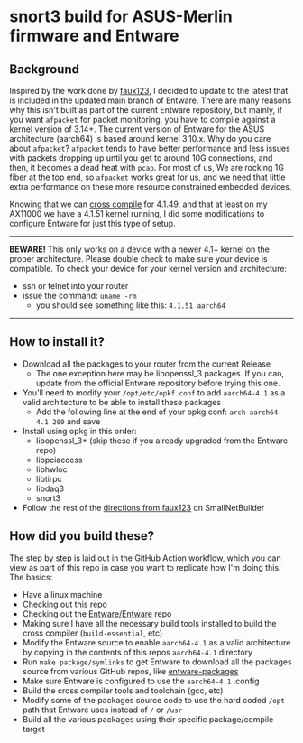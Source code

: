 # snort3 build for ASUS-Merlin firmware and Entware

## Background
Inspired by the work done by [faux123](https://github.com/faux123/snort3), I decided
to update to the latest that is included in the updated main branch of Entware.
There are many reasons why this isn't built as part of the current Entware repository,
but mainly, if you want `afpacket` for packet monitoring, you have to compile against
a kernel version of 3.14+. The current version of Entware for the ASUS architecture
(aarch64) is based around kernel 3.10.x. Why do you care about `afpacket`? `afpacket` tends to have better 
performance and less issues with packets dropping up until you get to
around 10G connections, and then, it becomes a dead heat with `pcap`. For most of us,
We are rocking 1G fiber at the top end, so `afpacket` works great for us, and we need that
little extra performance on these more resource constrained embedded devices.

Knowing that we can [cross compile](https://github.com/crosstool-ng/crosstool-ng) for 4.1.49, 
and that at least on my AX11000 we have a 4.1.51 kernel running, I did some modifications to 
configure Entware for just this type of setup.

---

**BEWARE!** This only works on a device with a newer 4.1+ kernel on the proper architecture. Please double check to make sure your device is compatible.
To check your device for your kernel version and architecture:
- ssh or telnet into your router
- issue the command: `uname -rm`
  - you should see something like this: `4.1.51 aarch64`

---

## How to install it?

- Download all the packages to your router from the current Release
    - The one exception here may be libopenssl_3 packages. If you can, update from the official
    Entware repository before trying this one.
- You'll need to modify your `/opt/etc/opkf.conf` to add `aarch64-4.1` as a valid architecture to be able to install these packages
    - Add the following line at the end of your opkg.conf: `arch aarch64-4.1 200` and save
- Install using opkg in this order:
    - libopenssl_3* (skip these if you already upgraded from the Entware repo)
    - libpciaccess
    - libhwloc
    - libtirpc
    - libdaq3
    - snort3
- Follow the rest of the [directions from faux123](https://www.snbforums.com/threads/experimental-snort3-ids-ips-on-asusmerlin-ac86-ax88-routers-only.66123/) on SmallNetBuilder

## How did you build these?
The step by step is laid out in the GitHub Action workflow, which you can view as part of this repo in case you want to replicate how I'm doing this. The basics:
- Have a linux machine
- Checking out this repo
- Checking out the [Entware/Entware](https://github.com/Entware/Entware) repo
- Making sure I have all the necessary build tools installed to build the cross compiler (`build-essential`, etc)
- Modify the Entware source to enable `aarch64-4.1` as a valid architecture by copying in the contents of this repos `aarch64-4.1` directory
- Run `make package/symlinks` to get Entware to download all the packages source from various GitHub repos, like [entware-packages](https://github.com/Entware/entware-packages)
- Make sure Entware is configured to use the `aarch64-4.1` .config
- Build the cross compiler tools and toolchain (gcc, etc)
- Modify some of the packages source code to use the hard coded `/opt` path that Entware uses instead of `/` or `/usr`
- Build all the various packages using their specific package/compile target
